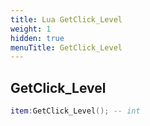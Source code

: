 ```yaml
---
title: Lua GetClick_Level
weight: 1
hidden: true
menuTitle: GetClick_Level
---
```

## GetClick_Level
```lua
item:GetClick_Level(); -- int
```